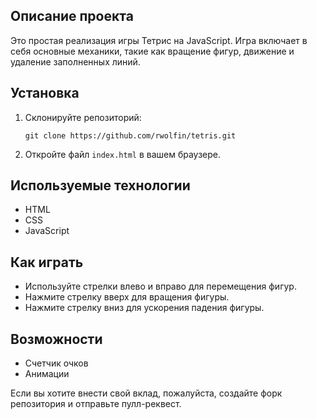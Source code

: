 ## Описание проекта

Это простая реализация игры Тетрис на JavaScript. Игра включает в себя основные механики, такие как вращение фигур, движение и удаление заполненных линий.

## Установка

1.  Склонируйте репозиторий:

    ```
    git clone https://github.com/rwolfin/tetris.git
    ```

2.  Откройте файл `index.html` в вашем браузере.

## Используемые технологии

-   HTML
-   CSS
-   JavaScript

## Как играть

-   Используйте стрелки влево и вправо для перемещения фигур.
-   Нажмите стрелку вверх для вращения фигуры.
-   Нажмите стрелку вниз для ускорения падения фигуры.

## Возможности

-   Счетчик очков
-   Анимации




Если вы хотите внести свой вклад, пожалуйста, создайте форк репозитория и отправьте пулл-реквест.
